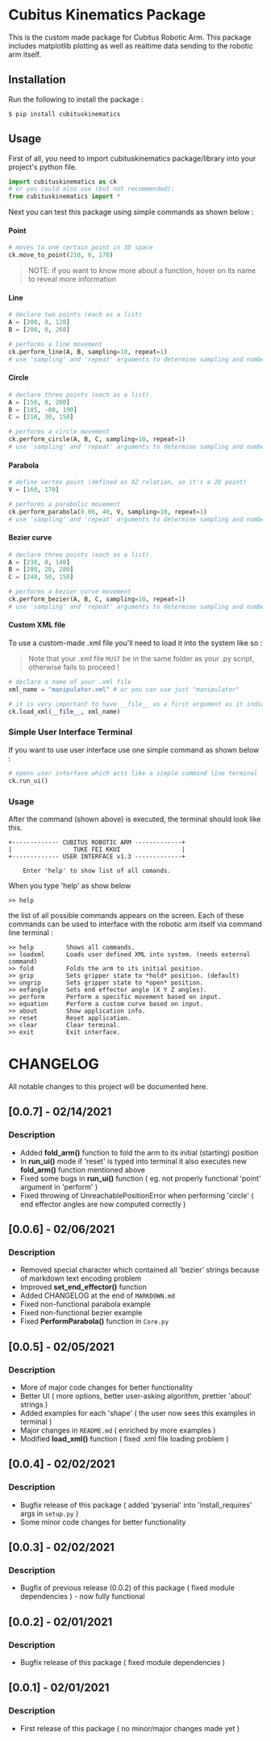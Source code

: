 # Cubitus Kinematics Package

This is the custom made package for Cubitus Robotic Arm. This package includes matplotlib plotting as well as realtime data sending to the robotic arm itself.

## Installation

Run the following to install the package :

```console
$ pip install cubituskinematics
```

## Usage

First of all, you need to import cubituskinematics package/library into your project's python file.

```python
import cubituskinematics as ck
# or you could also use (but not recommended):
from cubituskinematics import *
```

Next you can test this package using simple commands as shown below :

#### Point
```python
# moves to one certain point in 3D space
ck.move_to_point(210, 0, 170)
```

> NOTE: if you want to know more about a function, hover on its name to reveal more information

#### Line
```python
# declare two points (each as a list)
A = [200, 0, 120]
B = [200, 0, 260]

# performs a line movement
ck.perform_line(A, B, sampling=10, repeat=1)
# use 'sampling' and 'repeat' arguments to determine sampling and number of repetitions
```

#### Circle
```python
# declare three points (each as a list)
A = [150, 0, 200]
B = [185, -80, 190]
C = [210, 30, 150]

# performs a circle movement
ck.perform_circle(A, B, C, sampling=10, repeat=1)
# use 'sampling' and 'repeat' arguments to determine sampling and number of repetitions
```

#### Parabola
```python
# define vertex point (defined as XZ relation, so it's a 2D point)
V = [160, 170]

# performs a parabolic movement
ck.perform_parabola(0.06, 40, V, sampling=10, repeat=1)
# use 'sampling' and 'repeat' arguments to determine sampling and number of repetitions
```

#### Bezier curve
```python
# declare three points (each as a list)
A = [230, 0, 140]
B = [280, 20, 280]
C = [240, 50, 150]

# performs a bezier curve movement
ck.perform_bezier(A, B, C, sampling=10, repeat=1)
# use 'sampling' and 'repeat' arguments to determine sampling and number of repetitions
```

#### Custom XML file

To use a custom-made .xml file you'll need to load it into the system like so :
> Note that your .xml file `MUST` be in the same folder as your .py script, otherwise fails to proceed !

```python
# declare a name of your .xml file
xml_name = "manipulator.xml" # or you can use just "manipulator"

# it is very important to have __file__ as a first argument as it indicates relative file path to your .xml file
ck.load_xml(__file__, xml_name)
```

### Simple User Interface Terminal

If you want to use user interface use one simple command as shown below :

```python
# opens user interface which acts like a simple command line terminal
ck.run_ui()
```

### Usage

After the command (shown above) is executed, the terminal should look like this.

```console
+------------- CUBITUS ROBOTIC ARM -------------+
|                 TUKE FEI KKUI                 |
+------------- USER INTERFACE v1.3 -------------+

    Enter 'help' to show list of all comands.
```

When you type 'help' as show below

```console
>> help
```

the list of all possible commands appears on the screen. Each of these commands can be used to interface with the robotic arm itself via command line terminal :

```console
>> help         Shows all commands.
>> loadxml      Loads user defined XML into system. (needs external command)
>> fold         Folds the arm to its initial position.
>> grip         Sets gripper state to *hold* position. (default)
>> ungrip       Sets gripper state to *open* position.
>> eefangle     Sets end effector angle (X Y Z angles).
>> perform      Perform a specific movement based on input.
>> equation     Perform a custom curve based on input.
>> about        Show application info.
>> reset        Reset application.
>> clear        Clear terminal.
>> exit         Exit interface.
```

# CHANGELOG
All notable changes to this project will be documented here.

## [0.0.7] - 02/14/2021
### Description
- Added **fold_arm()** function to fold the arm to its initial (starting) position
- In **run_ui()** mode if 'reset' is typed into terminal it also executes new **fold_arm()** function mentioned above
- Fixed some bugs in **run_ui()** function ( eg. not properly functional 'point' argument in 'perform' )
- Fixed throwing of UnreachablePositionError when performing 'circle' ( end effector angles are now computed correctly )

## [0.0.6] - 02/06/2021
### Description
- Removed special character which contained all 'bezier' strings because of markdown text encoding problem
- Improved **set_end_effector()** function
- Added CHANGELOG at the end of `MARKDOWN.md`
- Fixed non-functional parabola example
- Fixed non-functional bezier example
- Fixed **PerformParabola()** function in `Core.py`

## [0.0.5] - 02/05/2021
### Description
- More of major code changes for better functionality
- Better UI ( more options, better user-asking algorithm, prettier 'about' strings )
- Added examples for each 'shape' ( the user now sees this examples in terminal )
- Major changes in `README.md` ( enriched by more examples )
- Modified **load_xml()** function ( fixed .xml file loading problem )

## [0.0.4] - 02/02/2021
### Description
- Bugfix release of this package ( added 'pyserial' into 'install_requires' args in `setup.py` )
- Some minor code changes for better functionality

## [0.0.3] - 02/02/2021
### Description
- Bugfix of previous release (0.0.2) of this package ( fixed module dependencies ) - now fully functional

## [0.0.2] - 02/01/2021
### Description
- Bugfix release of this package ( fixed module dependencies )

## [0.0.1] - 02/01/2021
### Description
- First release of this package ( no minor/major changes made yet )